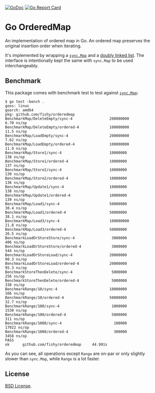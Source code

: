 [![GoDoc](https://godoc.org/github.com/fishy/orderedmap?status.svg)](https://godoc.org/github.com/fishy/orderedmap)
[![Go Report Card](https://goreportcard.com/badge/github.com/fishy/orderedmap)](https://goreportcard.com/report/github.com/fishy/orderedmap)

# Go OrderedMap

An implementation of ordered map in Go.
An ordered map preserves the original insertion order when iterating.

It's implemented by wrapping a [`sync.Map`](https://godoc.org/sync#Map)
and a [doubly linked list](https://godoc.org/container/list#List).
The interface is intentionally kept the same with `sync.Map` to be used
interchangeably.

## Benchmark

This package comes with benchmark test to test against
[`sync.Map`](https://godoc.org/sync#Map):

```
$ go test -bench .
goos: linux
goarch: amd64
pkg: github.com/fishy/orderedmap
BenchmarkMap/DeleteEmpty/sync-4                 200000000                6.70 ns/op
BenchmarkMap/DeleteEmpty/ordered-4              100000000               11.5 ns/op
BenchmarkMap/LoadEmpty/sync-4                   200000000                7.62 ns/op
BenchmarkMap/LoadEmpty/ordered-4                100000000               11.9 ns/op
BenchmarkMap/Store1/sync-4                      10000000               138 ns/op
BenchmarkMap/Store1/ordered-4                   10000000               137 ns/op
BenchmarkMap/Store2/sync-4                      10000000               139 ns/op
BenchmarkMap/Store2/ordered-4                   10000000               136 ns/op
BenchmarkMap/Update1/sync-4                     10000000               138 ns/op
BenchmarkMap/Update1/ordered-4                  10000000               139 ns/op
BenchmarkMap/Load1/sync-4                       50000000                30.4 ns/op
BenchmarkMap/Load1/ordered-4                    50000000                38.1 ns/op
BenchmarkMap/Load3/sync-4                       100000000               21.8 ns/op
BenchmarkMap/Load3/ordered-4                    50000000                26.5 ns/op
BenchmarkLoadOrStoreStore/sync-4                 3000000               406 ns/op
BenchmarkLoadOrStoreStore/ordered-4              3000000               544 ns/op
BenchmarkLoadOrStoreLoad/sync-4                 20000000                90.3 ns/op
BenchmarkLoadOrStoreLoad/ordered-4              20000000                95.3 ns/op
BenchmarkStoreThenDelete/sync-4                  5000000               256 ns/op
BenchmarkStoreThenDelete/ordered-4               5000000               338 ns/op
BenchmarkRange/10/sync-4                        10000000               166 ns/op
BenchmarkRange/10/ordered-4                     50000000                32.7 ns/op
BenchmarkRange/100/sync-4                        1000000              1530 ns/op
BenchmarkRange/100/ordered-4                     5000000               311 ns/op
BenchmarkRange/1000/sync-4                        100000             17022 ns/op
BenchmarkRange/1000/ordered-4                     300000              3458 ns/op
PASS
ok      github.com/fishy/orderedmap     44.991s
```

As you can see, all operations except `Range` are on-par or only slightly slower
than `sync.Map`, while `Range` is a lot faster.

## License

[BSD License](https://github.com/fishy/orderedmap/blob/master/LICENSE).
